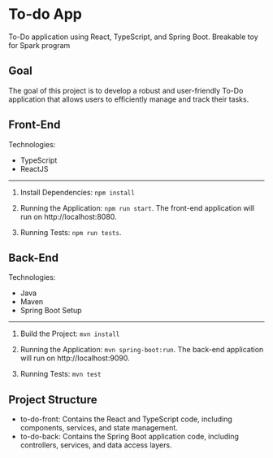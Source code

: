 # To-do App
To-Do application using React, TypeScript, and Spring Boot.  Breakable toy for Spark program


## Goal
The goal of this project is to develop a robust and user-friendly To-Do application that allows users to efficiently manage and track their tasks.

## Front-End
Technologies:
* TypeScript
* ReactJS
---

1. Install Dependencies:
`npm install`

2. Running the Application:
`npm run start`.
The front-end application will run on http://localhost:8080.

3. Running Tests:
`npm run tests`.

## Back-End
Technologies:
* Java
* Maven
* Spring Boot
Setup
---
1. Build the Project:
`mvn install`
2. Running the Application:
`mvn spring-boot:run`.
The back-end application will run on http://localhost:9090.

3. Running Tests:
`mvn test`

## Project Structure
* to-do-front: Contains the React and TypeScript code, including components, services, and state management.
* to-do-back: Contains the Spring Boot application code, including controllers, services, and data access layers.